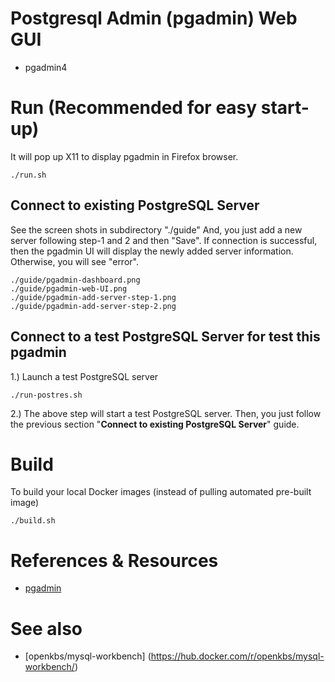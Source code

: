 # Postgresql Admin (pgadmin) Web GUI
* pgadmin4

# Run (Recommended for easy start-up)
It will pop up X11 to display pgadmin in Firefox browser.
```
./run.sh

```

## Connect to existing PostgreSQL Server
See the screen shots in subdirectory "./guide"
And, you just add a new server following step-1 and 2 and then "Save".
If connection is successful, then the pgadmin UI will display the newly added server information.
Otherwise, you will see "error".

```
./guide/pgadmin-dashboard.png
./guide/pgadmin-web-UI.png
./guide/pgadmin-add-server-step-1.png
./guide/pgadmin-add-server-step-2.png

```

## Connect to a test PostgreSQL Server for test this pgadmin
1.) Launch a test PostgreSQL server
```
./run-postres.sh
```
2.) The above step will start a test PostgreSQL server. Then, you just follow the previous section "**Connect to existing PostgreSQL Server**" guide.

# Build
To build your local Docker images (instead of pulling automated pre-built image)
```
./build.sh
```

# References & Resources
* [pgadmin](https://www.pgadmin.org/)

# See also
* [openkbs/mysql-workbench] (https://hub.docker.com/r/openkbs/mysql-workbench/)
